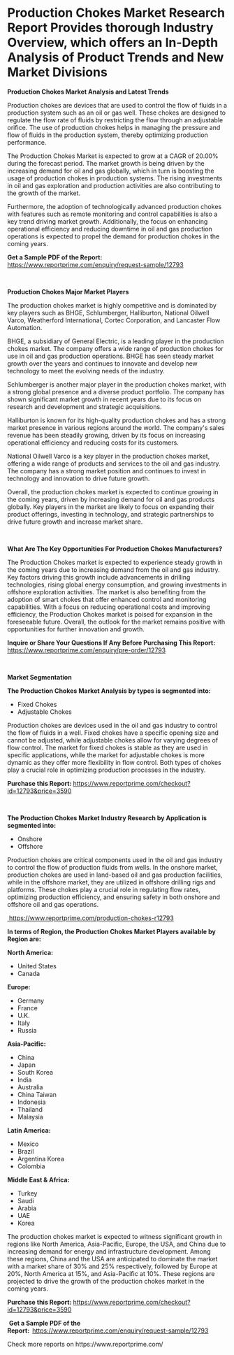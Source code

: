 <p><h1>Production Chokes Market Research Report Provides thorough Industry Overview, which offers an In-Depth Analysis of Product Trends and New Market Divisions</h1></p><p><strong>Production Chokes Market Analysis and Latest Trends</strong></p>
<p><p>Production chokes are devices that are used to control the flow of fluids in a production system such as an oil or gas well. These chokes are designed to regulate the flow rate of fluids by restricting the flow through an adjustable orifice. The use of production chokes helps in managing the pressure and flow of fluids in the production system, thereby optimizing production performance.</p><p>The Production Chokes Market is expected to grow at a CAGR of 20.00% during the forecast period. The market growth is being driven by the increasing demand for oil and gas globally, which in turn is boosting the usage of production chokes in production systems. The rising investments in oil and gas exploration and production activities are also contributing to the growth of the market.</p><p>Furthermore, the adoption of technologically advanced production chokes with features such as remote monitoring and control capabilities is also a key trend driving market growth. Additionally, the focus on enhancing operational efficiency and reducing downtime in oil and gas production operations is expected to propel the demand for production chokes in the coming years.</p></p>
<p><strong>Get a Sample PDF of the Report:&nbsp;</strong> <a href="https://www.reportprime.com/enquiry/request-sample/12793">https://www.reportprime.com/enquiry/request-sample/12793</a></p>
<p>&nbsp;</p>
<p><strong>Production Chokes Major Market Players</strong></p>
<p><p>The production chokes market is highly competitive and is dominated by key players such as BHGE, Schlumberger, Halliburton, National Oilwell Varco, Weatherford International, Cortec Corporation, and Lancaster Flow Automation. </p><p>BHGE, a subsidiary of General Electric, is a leading player in the production chokes market. The company offers a wide range of production chokes for use in oil and gas production operations. BHGE has seen steady market growth over the years and continues to innovate and develop new technology to meet the evolving needs of the industry.</p><p>Schlumberger is another major player in the production chokes market, with a strong global presence and a diverse product portfolio. The company has shown significant market growth in recent years due to its focus on research and development and strategic acquisitions.</p><p>Halliburton is known for its high-quality production chokes and has a strong market presence in various regions around the world. The company's sales revenue has been steadily growing, driven by its focus on increasing operational efficiency and reducing costs for its customers.</p><p>National Oilwell Varco is a key player in the production chokes market, offering a wide range of products and services to the oil and gas industry. The company has a strong market position and continues to invest in technology and innovation to drive future growth.</p><p>Overall, the production chokes market is expected to continue growing in the coming years, driven by increasing demand for oil and gas products globally. Key players in the market are likely to focus on expanding their product offerings, investing in technology, and strategic partnerships to drive future growth and increase market share.</p></p>
<p>&nbsp;</p>
<p><strong>What Are The Key Opportunities For Production Chokes Manufacturers?</strong></p>
<p><p>The Production Chokes market is expected to experience steady growth in the coming years due to increasing demand from the oil and gas industry. Key factors driving this growth include advancements in drilling technologies, rising global energy consumption, and growing investments in offshore exploration activities. The market is also benefiting from the adoption of smart chokes that offer enhanced control and monitoring capabilities. With a focus on reducing operational costs and improving efficiency, the Production Chokes market is poised for expansion in the foreseeable future. Overall, the outlook for the market remains positive with opportunities for further innovation and growth.</p></p>
<p><strong>Inquire or Share Your Questions If Any Before Purchasing This Report:</strong> <a href="https://www.reportprime.com/enquiry/pre-order/12793">https://www.reportprime.com/enquiry/pre-order/12793</a></p>
<p>&nbsp;</p>
<p><strong>Market Segmentation</strong></p>
<p><strong>The Production Chokes Market Analysis by types is segmented into:</strong></p>
<p><ul><li>Fixed Chokes</li><li>Adjustable Chokes</li></ul></p>
<p><p>Production chokes are devices used in the oil and gas industry to control the flow of fluids in a well. Fixed chokes have a specific opening size and cannot be adjusted, while adjustable chokes allow for varying degrees of flow control. The market for fixed chokes is stable as they are used in specific applications, while the market for adjustable chokes is more dynamic as they offer more flexibility in flow control. Both types of chokes play a crucial role in optimizing production processes in the industry.</p></p>
<p><strong>Purchase this Report:&nbsp;</strong><a href="https://www.reportprime.com/checkout?id=12793&price=3590">https://www.reportprime.com/checkout?id=12793&price=3590</a></p>
<p>&nbsp;</p>
<p><strong>The Production Chokes Market Industry Research by Application is segmented into:</strong></p>
<p><ul><li>Onshore</li><li>Offshore</li></ul></p>
<p><p>Production chokes are critical components used in the oil and gas industry to control the flow of production fluids from wells. In the onshore market, production chokes are used in land-based oil and gas production facilities, while in the offshore market, they are utilized in offshore drilling rigs and platforms. These chokes play a crucial role in regulating flow rates, optimizing production efficiency, and ensuring safety in both onshore and offshore oil and gas operations.</p></p>
<p><a href="https://www.reportprime.com/production-chokes-r12793">&nbsp;https://www.reportprime.com/production-chokes-r12793</a></p>
<p><strong>In terms of Region, the Production Chokes Market Players available by Region are:</strong></p>
<p>
    <p> <strong> North America: </strong>
        <ul>
            <li>United States</li>
            <li>Canada</li>
        </ul>
        </p> 
    <p> <strong> Europe: </strong>
        <ul>
            <li>Germany</li>
            <li>France</li>
            <li>U.K.</li>
            <li>Italy</li>
            <li>Russia</li>
        </ul>
        </p> 
    <p> <strong> Asia-Pacific: </strong>
        <ul>
            <li>China</li>
            <li>Japan</li>
            <li>South Korea</li>
            <li>India</li>
            <li>Australia</li>
            <li>China Taiwan</li>
            <li>Indonesia</li>
            <li>Thailand</li>
            <li>Malaysia</li>
        </ul>
        </p> 
    <p> <strong> Latin America: </strong>
        <ul>
            <li>Mexico</li>
            <li>Brazil</li>
            <li>Argentina Korea</li>
            <li>Colombia</li>
        </ul>
        </p> 
    <p> <strong> Middle East & Africa: </strong>
        <ul>
            <li>Turkey</li>
            <li>Saudi</li>
            <li>Arabia</li>
            <li>UAE</li>
            <li>Korea</li>
        </ul>
    </p>
    </p>
<p><p>The production chokes market is expected to witness significant growth in regions like North America, Asia-Pacific, Europe, the USA, and China due to increasing demand for energy and infrastructure development. Among these regions, China and the USA are anticipated to dominate the market with a market share of 30% and 25% respectively, followed by Europe at 20%, North America at 15%, and Asia-Pacific at 10%. These regions are projected to drive the growth of the production chokes market in the coming years.</p></p>
<p><strong>Purchase this Report: </strong><a href="https://www.reportprime.com/checkout?id=12793&price=3590">https://www.reportprime.com/checkout?id=12793&price=3590</a></p>
<p>&nbsp;<strong>Get a Sample PDF of the Report:&nbsp;&nbsp;</strong><a href="https://www.reportprime.com/enquiry/request-sample/12793">https://www.reportprime.com/enquiry/request-sample/12793</a></p>
<p><strong></strong></p>
<p>Check more reports on https://www.reportprime.com/</p>